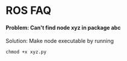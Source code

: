 ROS FAQ
=======

#### Problem: Can't find node xyz in package abc
Solution: Make node executable by running
```
chmod +x xyz.py
```

